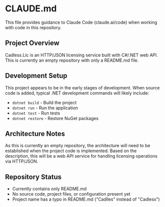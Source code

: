 # CLAUDE.md

This file provides guidance to Claude Code (claude.ai/code) when working with code in this repository.

## Project Overview

Cadless.Lic is an HTTP/JSON licensing service built with C#/.NET web API. This is currently an empty repository with only a README.md file.

## Development Setup

This project appears to be in the early stages of development. When source code is added, typical .NET development commands will likely include:

- `dotnet build` - Build the project
- `dotnet run` - Run the application
- `dotnet test` - Run tests
- `dotnet restore` - Restore NuGet packages

## Architecture Notes

As this is currently an empty repository, the architecture will need to be established when the project code is implemented. Based on the description, this will be a web API service for handling licensing operations via HTTP/JSON.

## Repository Status

- Currently contains only README.md
- No source code, project files, or configuration present yet
- Project name has a typo in README.md ("Cadlles" instead of "Cadless")